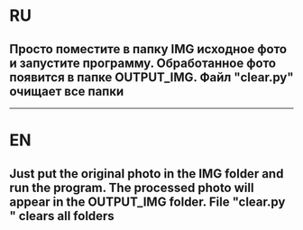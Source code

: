 # RU
## Просто поместите в папку IMG исходное фото и запустите программу. Обработанное фото появится в папке OUTPUT_IMG. Файл "clear.py" очищает все папки
***
# EN
## Just put the original photo in the IMG folder and run the program. The processed photo will appear in the OUTPUT_IMG folder. File "clear.py " clears all folders